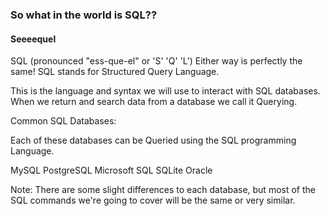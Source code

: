 ### So what in the world is SQL??
#### Seeeequel

SQL (pronounced "ess-que-el" or 'S' 'Q' 'L') Either way is perfectly the same! SQL stands for Structured Query Language.

This is the language and syntax we will use to interact with SQL databases. When we return and search data from a database we call it Querying.


Common SQL Databases:

Each of these databases can be Queried using the SQL programming Language.

MySQL
PostgreSQL
Microsoft SQL
SQLite
Oracle

Note: There are some slight differences to each database, but most of the SQL commands we're going to cover will be the same or very similar.
